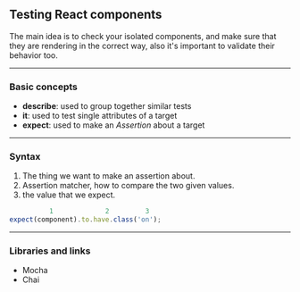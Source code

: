 ## Testing React components

The main idea is to check your isolated components, and make sure that they are rendering in the
correct way, also it's important to validate their behavior too.

---

### Basic concepts

* **describe**: used to group together similar tests
* **it**: used to test single attributes of a target
* **expect**: used to make an *Assertion* about a target
---
### Syntax
1. The thing we want to make an assertion about.
2. Assertion matcher, how to compare the two given values.
3. the value that we expect.

```js
          1             2         3
expect(component).to.have.class('on');
```
---
### Libraries and links
* Mocha
* Chai
